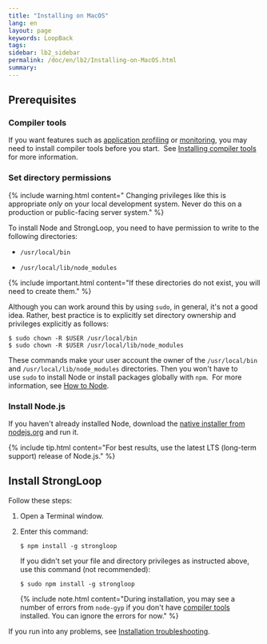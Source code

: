 ```yaml
---
title: "Installing on MacOS"
lang: en
layout: page
keywords: LoopBack
tags:
sidebar: lb2_sidebar
permalink: /doc/en/lb2/Installing-on-MacOS.html
summary:
---
```


## Prerequisites

### Compiler tools

If you want features such as [application profiling](https://docs.strongloop.com/display/SLC/Profiling) or [monitoring](https://docs.strongloop.com/display/SLC/Monitoring-app-metrics), you may need to install compiler tools before you start.  See [Installing compiler tools](/doc/{{page.lang}}/lb2/Installing-compiler-tools.html#Installingcompilertools-MacOS) for more information.

### Set directory permissions

{% include warning.html content="
Changing privileges like this is appropriate _only_ on your local development system. Never do this on a production or public-facing server system." %}

To install Node and StrongLoop, you need to have permission to write to the following directories:

*   `/usr/local/bin` 

*   `/usr/local/lib/node_modules`

{% include important.html content="If these directories do not exist, you will need to create them." %}

Although you can work around this by using `sudo`, in general, it's not a good idea. Rather, best practice is to explicitly set directory ownership and privileges explicitly as follows:

```
$ sudo chown -R $USER /usr/local/bin
$ sudo chown -R $USER /usr/local/lib/node_modules
```

These commands make your user account the owner of the `/usr/local/bin`  and `/usr/local/lib/node_modules` directories. Then you won't have to use `sudo` to install Node or install packages globally with `npm`.  For more information, see [How to Node](http://howtonode.org/introduction-to-npm).

### Install Node.js

If you haven't already installed Node, download the [native installer from nodejs.org](http://nodejs.org/download) and run it.

{% include tip.html content="For best results, use the latest LTS (long-term support) release of Node.js." %}  

## Install StrongLoop

Follow these steps:

1.  Open a Terminal window.
2.  Enter this command:

    `$ npm install -g strongloop`

    If you didn't set your file and directory privileges as instructed above, use this command (not recommended):

    `$ sudo npm install -g strongloop`

    {% include note.html content="During installation, you may see a number of errors from `node-gyp` if you don't have [compiler tools](Installing-compiler-tools.html) installed. You can ignore the errors for now." %}

If you run into any problems, see [Installation troubleshooting](/doc/{{page.lang}}/lb2/Installation-troubleshooting.html).
